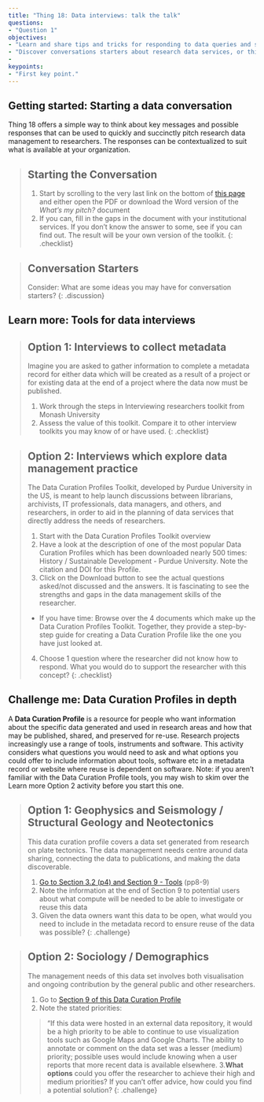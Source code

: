 ```yaml
---
title: "Thing 18: Data interviews: talk the talk"
questions:
- "Question 1"
objectives:
- "Learn and share tips and tricks for responding to data queries and starting a data conversation."
- "Discover conversations starters about research data services, or think about how interviews uncover vital information useful for data planning"
-
keypoints:
- "First key point."
---
```


## Getting started:  Starting a data conversation

Thing 18 offers a simple way to think about key messages and possible responses that can be used to quickly and succinctly pitch research data management to researchers. The responses can be contextualized to suit what is available at your organization.

>## Starting the Conversation
>1. Start by scrolling to the very last link on the bottom of [this page](http://www.ands.org.au/working-with-data/data-management/overview/data-management-skills/information-specialists-and-data-librarian-skills) and either open the PDF or download the Word version of the *What’s my pitch?* document
>2. If you can, fill in the gaps in the document with your institutional services.  If you don’t know the answer to some, see if you can find out. The result will be your own version of the toolkit.
{: .checklist}

> ## Conversation Starters
> Consider: What are some ideas you may have for conversation starters?
{: .discussion}

## Learn more: Tools for data interviews


>## Option 1: Interviews to collect metadata
>Imagine you are asked to gather information to complete a metadata record for either data which will be created as a result of a project or for existing data at the end of a project where the data now must be published.
>
>1. Work through the steps in Interviewing researchers toolkit from Monash University
>2. Assess the value of this toolkit. Compare it to other interview toolkits you may know of or have used.
{: .checklist}


>## Option 2: Interviews which explore data management practice
>
>The Data Curation Profiles Toolkit, developed by Purdue University in the US, is meant to help launch discussions between librarians, archivists, IT professionals, data managers, and others, and researchers, in order to aid in the planning of data services that directly address the needs of researchers.
>1. Start with the Data Curation Profiles Toolkit overview
>2. Have a look at the description of one of the most popular Data Curation Profiles which has been downloaded nearly 500 times: History / Sustainable Development - Purdue University. Note the citation and DOI for this Profile.
>3. Click on the Download button to see the actual questions asked/not discussed and the answers. It is fascinating to see the strengths and gaps in the data management skills of the researcher.
>  - If you have time: Browse over the 4 documents which make up the Data Curation Profiles Toolkit. Together, they provide a step-by-step guide for creating a Data Curation Profile like the one you have just looked at.
> 4. Choose 1 question where the researcher did not know how to respond.  What you would do to support the researcher with this concept?
{: .checklist}



## Challenge me: Data Curation Profiles in depth

A **Data Curation Profile** is a resource for people who want information about the specific data generated and used in research areas and how that may be published, shared, and preserved for re-use. Research projects increasingly use a range of tools, instruments and software. This activity considers what questions you would need to ask and what options you could offer to include information about tools, software etc in a metadata record or website where reuse is dependent on software.
Note: if you aren’t familiar with the Data Curation Profile tools, you may wish to skim over the Learn more Option 2 activity before you start this one.

>## Option 1: Geophysics and Seismology / Structural Geology and Neotectonics
>
>This data curation profile covers a data set generated from research on plate tectonics. The data management needs centre around data sharing, connecting the data to publications, and making the data discoverable.
>1. [Go to Section 3.2 (p4) and Section 9 - Tools](http://docs.lib.purdue.edu/cgi/viewcontent.cgi?article=1027&context=dcp) (pp8-9)
>2. Note the information at the end of Section 9 to potential users about what compute will be needed to be able to investigate or reuse this data
> 2. Given the data owners want this data to be open, what would you need to include in the metadata record to ensure reuse of the data was possible?
{: .challenge}

> ## Option 2: Sociology / Demographics
>The management needs of this data set involves both visualisation and ongoing contribution by the general public and other researchers.
>1. Go to [Section 9 of this Data Curation Profile](http://docs.lib.purdue.edu/cgi/viewcontent.cgi?article=1026&context=dcp)
>2. Note the stated priorities:
>> “If this data were hosted in an external data repository, it would be a high priority to be able to continue to use visualization tools such as Google Maps and Google Charts. The ability to annotate or comment on the data set was a lesser (medium) priority; possible uses would include knowing when a user reports that more recent data is available elsewhere.
>3.**What options** could you offer the researcher to achieve their high and medium priorities? If you can’t offer advice, how could you find a potential solution?
{: .challenge}
